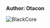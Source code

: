<b>Author: Otacon</b><br>

![BlackCore](https://github.com/yuankong666/Ultimate-RAT-Collection/assets/128066597/d3c599e9-d1a1-46c4-a4c7-518482d5acab)
